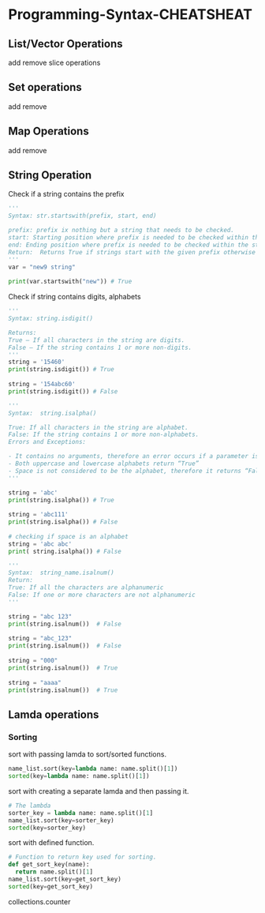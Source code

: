 # Programming-Syntax-CHEATSHEAT

## List/Vector Operations

add remove
slice operations


## Set operations
add
remove


## Map Operations

add
remove

## String Operation

Check if a string contains the prefix

```python
'''
Syntax: str.startswith(prefix, start, end)

prefix: prefix ix nothing but a string that needs to be checked.
start: Starting position where prefix is needed to be checked within the string.
end: Ending position where prefix is needed to be checked within the string.
Return:  Returns True if strings start with the given prefix otherwise returns
'''
var = "new9 string"
 
print(var.startswith("new")) # True
```

Check if string contains digits, alphabets

```python
'''
Syntax: string.isdigit()

Returns:
True – If all characters in the string are digits.
False – If the string contains 1 or more non-digits.
'''
string = '15460'
print(string.isdigit()) # True
 
string = '154abc60' 
print(string.isdigit()) # False
```

```python
'''
Syntax:  string.isalpha()

True: If all characters in the string are alphabet.
False: If the string contains 1 or more non-alphabets.
Errors and Exceptions:

- It contains no arguments, therefore an error occurs if a parameter is passed
- Both uppercase and lowercase alphabets return “True”
- Space is not considered to be the alphabet, therefore it returns “False”
'''

string = 'abc'
print(string.isalpha()) # True
  
string = 'abc111'
print(string.isalpha()) # False
  
# checking if space is an alphabet
string = 'abc abc'
print( string.isalpha()) # False
```

```python
'''
Syntax:  string_name.isalnum()
Return: 
True: If all the characters are alphanumeric 
False: If one or more characters are not alphanumeric
'''

string = "abc 123"
print(string.isalnum())  # False
 
string = "abc_123"
print(string.isalnum())  # False
 
string = "000"
print(string.isalnum())  # True
 
string = "aaaa"
print(string.isalnum())  # True
```

## Lamda operations
### Sorting

sort with passing lamda to sort/sorted functions.
```python
name_list.sort(key=lambda name: name.split()[1])
sorted(key=lambda name: name.split()[1])
```

sort with creating a separate lamda and then passing it.
```python
# The lambda
sorter_key = lambda name: name.split()[1]
name_list.sort(key=sorter_key)
sorted(key=sorter_key)
```

sort with defined function.
```python
# Function to return key used for sorting.
def get_sort_key(name):
  return name.split()[1]
name_list.sort(key=get_sort_key)
sorted(key=get_sort_key)
```
collections.counter

